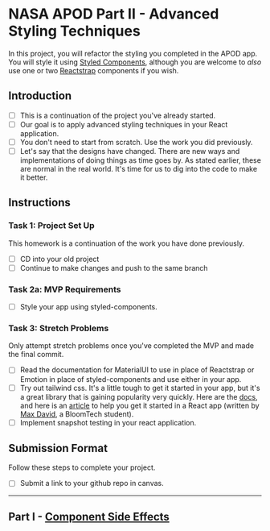
# NASA APOD Part II - Advanced Styling Techniques

In this project, you will refactor the styling you completed in the APOD app. You will style it using [Styled Components](https://github.com/BloomInstituteOfTechnology/nasa-photo-of-the-day.git), although you are welcome to _also_ use one or two [Reactstrap](https://reactstrap.grbithub.io/) components if you wish.

## Introduction

- [ ] This is a continuation of the project you've already started.
- [ ] Our goal is to apply advanced styling techniques in your React application.
- [ ] You don't need to start from scratch. Use the work you did previously.
- [ ] Let's say that the designs have changed. There are new ways and implementations of doing things as time goes by. As stated earlier, these are normal in the real world. It's time for us to dig into the code to make it better.

## Instructions

### Task 1: Project Set Up

This homework is a continuation of the work you have done previously.

- [ ] CD into your old project
- [ ] Continue to make changes and push to the same branch

### Task 2a: MVP Requirements

- [ ] Style your app using styled-components.

### Task 3: Stretch Problems

Only attempt stretch problems once you've completed the MVP and made the final commit.

- [ ] Read the documentation for MaterialUI to use in place of Reactstrap or Emotion in place of styled-components and use either in your app.
- [ ] Try out tailwind css. It's a little tough to get it started in your app, but it's a great library that is gaining popularity very quickly. Here are the [docs](https://tailwindcss.com/), and here is an [article](https://medium.com/@pipecork/using-tailwind-in-react-quickstart-4b06c10317b5) to help you get it started in a React app (written by [Max David](https://medium.com/@pipecork), a BloomTech student).
- [ ] Implement snapshot testing in your react application.

## Submission Format

Follow these steps to complete your project.

- [ ] Submit a link to your github repo in canvas.

-----

## Part I - [Component Side Effects](README.md)
